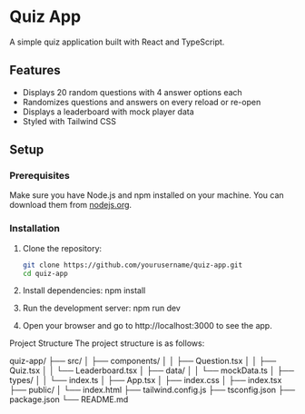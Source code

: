 # Quiz App

A simple quiz application built with React and TypeScript.

## Features

- Displays 20 random questions with 4 answer options each
- Randomizes questions and answers on every reload or re-open
- Displays a leaderboard with mock player data
- Styled with Tailwind CSS

## Setup

### Prerequisites

Make sure you have Node.js and npm installed on your machine. You can download them from [nodejs.org](https://nodejs.org/).

### Installation

1. Clone the repository:
   ```sh
   git clone https://github.com/yourusername/quiz-app.git
   cd quiz-app
   ```
2. Install dependencies:
   npm install

3. Run the development server:
   npm run dev

4. Open your browser and go to http://localhost:3000 to see the app.

Project Structure
The project structure is as follows:

quiz-app/
├── src/
│ ├── components/
│ │ ├── Question.tsx
│ │ ├── Quiz.tsx
│ │ └── Leaderboard.tsx
│ ├── data/
│ │ └── mockData.ts
│ ├── types/
│ │ └── index.ts
│ ├── App.tsx
│ ├── index.css
│ ├── index.tsx
├── public/
│ └── index.html
├── tailwind.config.js
├── tsconfig.json
├── package.json
└── README.md
